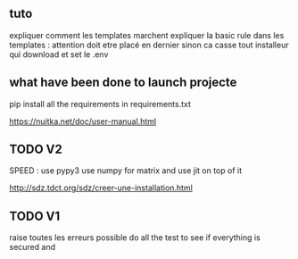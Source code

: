 ## tuto
expliquer comment les templates marchent
expliquer la basic rule dans les templates : attention doit etre placé en dernier sinon ca casse tout
installeur qui download et set le .env

## what have been done to launch projecte
pip install all the requirements in requirements.txt

https://nuitka.net/doc/user-manual.html

## TODO V2
SPEED :
use pypy3
use numpy for matrix and use jit on top of it

http://sdz.tdct.org/sdz/creer-une-installation.html

## TODO V1
raise toutes les erreurs possible
do all the test to see if everything is secured and 
